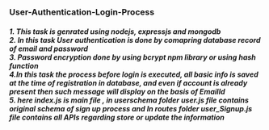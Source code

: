 <h3> User-Authentication-Login-Process </h3>

<h5>1. This task is genrated using nodejs, expressjs and mongodb </br>
    2.  In this task User authentication is done by comapring database record of email and password</br>
    3. Password encryption done by using bcrypt npm library or using hash function</br>
    4.In this task the process before login is executed, all basic info is saved at the time of registration in database, and even if account is already present then such message will display on the basis of EmailId </br>
    5. here index.js is main file , in userschema folder user.js file contains original schema of sign up process and In routes folder user_Signup.js file contains all APIs regarding store or update the information</h5>
